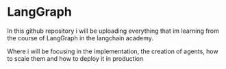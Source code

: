 # LangGraph
In this github repository i will be uploading everything that im learning from the course of LangGraph in the langchain academy.
>
Where i will be focusing in the implementation, the creation of agents, how to scale them and how to deploy it in production